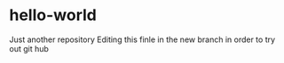 # hello-world
Just another repository
Editing this finle in the new branch in order to try out git hub
